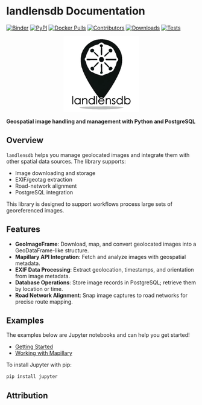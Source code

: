# landlensdb Documentation

[![Binder](https://mybinder.org/badge_logo.svg)](https://mybinder.org/v2/gh/landlensdb/landlensdb/HEAD?urlpath=%2Fdoc%2Ftree%2Fexamples%2Fgetting-started.ipynb)
[![PyPI](https://img.shields.io/pypi/v/landlensdb.svg)](https://pypi.org/project/landlensdb/)
[![Docker Pulls](https://img.shields.io/docker/pulls/iosefa/landlensdb?logo=docker&label=pulls)](https://hub.docker.com/r/landlensdb/landlensdb)
[![Contributors](https://img.shields.io/github/contributors/landlensdb/landlensdb.svg?label=contributors)](https://github.com/landlensdb/landlensdb/graphs/contributors)
[![Downloads](https://pepy.tech/badge/landlensdb)](https://pepy.tech/project/landlensdb)
[![Tests](https://img.shields.io/github/actions/workflow/status/landlensdb/landlensdb/main.yml?branch=main)](https://github.com/landlensdb/landlensdb/actions/workflows/main.yml)


<p align="center">
  <img src="images/landlensdb.png" alt="landlensdb" width="200">
</p>

**Geospatial image handling and management with Python and PostgreSQL**

## Overview
`landlensdb` helps you manage geolocated images and integrate them with other spatial data sources. The library supports:

- Image downloading and storage
- EXIF/geotag extraction
- Road-network alignment
- PostgreSQL integration

This library is designed to support workflows process large sets of georeferenced images.

## Features
- **GeoImageFrame**: Download, map, and convert geolocated images into a GeoDataFrame-like structure.
- **Mapillary API Integration**: Fetch and analyze images with geospatial metadata.
- **EXIF Data Processing**: Extract geolocation, timestamps, and orientation from image metadata.
- **Database Operations**: Store image records in PostgreSQL; retrieve them by location or time.
- **Road Network Alignment**: Snap image captures to road networks for precise route mapping.

## Examples
The examples below are Jupyter notebooks and can help you get started!

- [Getting Started](examples/getting-started.ipynb)
- [Working with Mapillary](examples/mapillary.ipynb)

To install Jupyter with pip:

```python
pip install jupyter
```

## Attribution